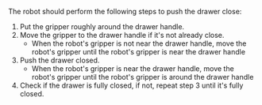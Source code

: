 The robot should perform the following steps to push the drawer close:
1. Put the gripper roughly around the drawer handle.
2. Move the gripper to the drawer handle if it's not already close.
    - When the robot's gripper is not near the drawer handle, move the robot's gripper until the robot's gripper is near the drawer handle
3. Push the drawer closed.
    - When the robot's gripper is near the drawer handle, move the robot's gripper until the robot's gripper is around the drawer handle
4. Check if the drawer is fully closed, if not, repeat step 3 until it's fully closed.